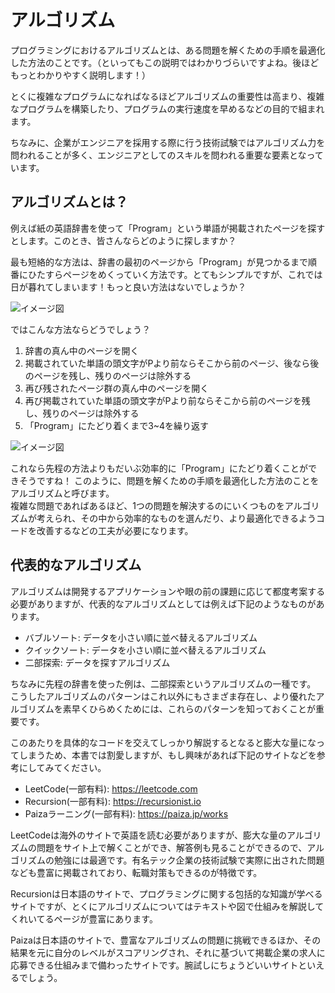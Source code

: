 # アルゴリズム
プログラミングにおけるアルゴリズムとは、ある問題を解くための手順を最適化した方法のことです。（といってもこの説明ではわかりづらいですよね。後ほどもっとわかりやすく説明します！）

とくに複雑なプログラムになればなるほどアルゴリズムの重要性は高まり、複雑なプログラムを構築したり、プログラムの実行速度を早めるなどの目的で組まれます。

ちなみに、企業がエンジニアを採用する際に行う技術試験ではアルゴリズム力を問われることが多く、エンジニアとしてのスキルを問われる重要な要素となっています。

## アルゴリズムとは？
例えば紙の英語辞書を使って「Program」という単語が掲載されたページを探すとします。このとき、皆さんならどのように探しますか？

最も短絡的な方法は、辞書の最初のページから「Program」が見つかるまで順番にひたすらページをめくっていく方法です。とてもシンプルですが、これでは日が暮れてしまいます！もっと良い方法はないでしょうか？

![イメージ図](<../Chapter 2.コンピューターとプログラミングの仕組み/images/algorithm-1.png>)

ではこんな方法ならどうでしょう？
1. 辞書の真ん中のページを開く
2. 掲載されていた単語の頭文字がPより前ならそこから前のページ、後なら後のページを残し、残りのページは除外する
3. 再び残されたページ群の真ん中のページを開く
4. 再び掲載されていた単語の頭文字がPより前ならそこから前のページを残し、残りのページは除外する
5. 「Program」にたどり着くまで3~4を繰り返す

![イメージ図](<../Chapter 2.コンピューターとプログラミングの仕組み/images/algorithm-2.png>)

これなら先程の方法よりもだいぶ効率的に「Program」にたどり着くことができそうですね！ 
このように、問題を解くための手順を最適化した方法のことをアルゴリズムと呼びます。  
複雑な問題であればあるほど、1つの問題を解決するのにいくつものをアルゴリズムが考えられ、その中から効率的なものを選んだり、より最適化できるようコードを改善するなどの工夫が必要になります。

## 代表的なアルゴリズム
アルゴリズムは開発するアプリケーションや眼の前の課題に応じて都度考案する必要がありますが、代表的なアルゴリズムとしては例えば下記のようなものがあります。

- バブルソート: データを小さい順に並べ替えるアルゴリズム
- クイックソート: データを小さい順に並べ替えるアルゴリズム
- 二部探索: データを探すアルゴリズム

ちなみに先程の辞書を使った例は、二部探索というアルゴリズムの一種です。
こうしたアルゴリズムのパターンはこれ以外にもさまざま存在し、より優れたアルゴリズムを素早くひらめくためには、これらのパターンを知っておくことが重要です。

このあたりを具体的なコードを交えてしっかり解説するとなると膨大な量になってしまうため、本書では割愛しますが、もし興味があれば下記のサイトなどを参考にしてみてください。

- LeetCode(一部有料): https://leetcode.com
- Recursion(一部有料): https://recursionist.io
- Paizaラーニング(一部有料): https://paiza.jp/works

LeetCodeは海外のサイトで英語を読む必要がありますが、膨大な量のアルゴリズムの問題をサイト上で解くことができ、解答例も見ることができるので、アルゴリズムの勉強には最適です。有名テック企業の技術試験で実際に出された問題なども豊富に掲載されており、転職対策もできるのが特徴です。

Recursionは日本語のサイトで、プログラミングに関する包括的な知識が学べるサイトですが、とくにアルゴリズムについてはテキストや図で仕組みを解説してくれいてるページが豊富にあります。

Paizaは日本語のサイトで、豊富なアルゴリズムの問題に挑戦できるほか、その結果を元に自分のレベルがスコアリングされ、それに基づいて掲載企業の求人に応募できる仕組みまで備わったサイトです。腕試しにちょうどいいサイトといえるでしょう。